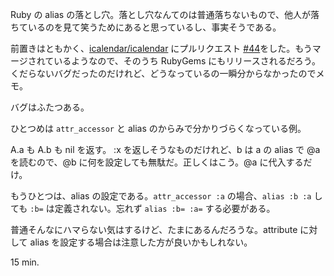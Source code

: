 Ruby の alias の落とし穴。落とし穴なんてのは普通落ちないもので、他人が落ちているのを見て笑うためにあると思っているし、事実そうである。

前置きはともかく、[icalendar/icalendar][icalendar/icalendar] にプルリクエスト [#44][icalendar/icalendar/pull/44]をした。もうマージされているようなので、そのうち RubyGems にもリリースされるだろう。くだらないバグだったのだけれど、どうなっているの一瞬分からなかったのでメモ。

バグはふたつある。

ひとつめは `attr_accessor` と alias のからみで分かりづらくなっている例。

<script src="https://gist.github.com/bouzuya/7374868.js"></script>

A.a も A.b も nil を返す。 :x を返しそうなものだけれど、b は a の alias で @a を読むので、@b に何を設定しても無駄だ。正しくはこう。@a に代入するだけ。

<script src="https://gist.github.com/bouzuya/7374939.js"></script>

もうひとつは、alias の設定である。`attr_accessor :a` の場合、`alias :b :a` しても `:b=` は定義されない。忘れず `alias :b= :a=` する必要がある。

普通そんなにハマらない気はするけど、たまにあるんだろうな。attribute に対して alias を設定する場合は注意した方が良いかもしれない。

15 min.

[icalendar/icalendar]: https://github.com/icalendar/icalendar
[icalendar/icalendar/pull/44]: https://github.com/icalendar/icalendar/pull/44

